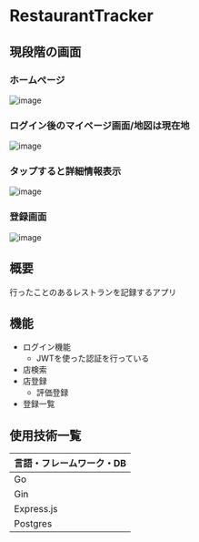 # RestaurantTracker
## 現段階の画面
### ホームぺージ
![image](https://github.com/user-attachments/assets/bd999135-aa32-4a0f-b695-e533a1f1c8ff)

### ログイン後のマイページ画面/地図は現在地
![image](https://github.com/user-attachments/assets/7dc2cd30-18b2-4ad9-878c-96c257c316e9)

### タップすると詳細情報表示
![image](https://github.com/user-attachments/assets/02db347e-08fb-48f2-8844-96679658c7f2)
### 登録画面
![image](https://github.com/user-attachments/assets/807533e3-ee49-47bf-afd9-f49af4e09356)


## 概要
行ったことのあるレストランを記録するアプリ

## 機能
- ログイン機能
  - JWTを使った認証を行っている 
- 店検索
- 店登録
  - 評価登録
- 登録一覧 

## 使用技術一覧
|言語・フレームワーク・DB|
| --- |
|Go|
|Gin|
|Express.js|
|Postgres|
